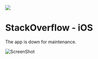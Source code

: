 ![](https://travis-ci.org/nFiction/StackOverflow.svg?branch=develop)
# StackOverflow - iOS

The app is down for maintenance.


![ScreenShot](http://hmti.ft.unand.ac.id/wp-content/uploads/2015/08/iStock_000017473858Small1-300x300.jpg)
